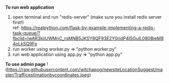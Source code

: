 <b>To run web application</b>

1) open terminal and run "redis-server" (make sure you install redis server first!)<br>
ref: https://realpython.com/flask-by-example-implementing-a-redis-task-queue/?fbclid=IwAR3kjiUWMnC_rsMNB5JKSY8QF93E2Y0ridP4ISGulL080BieM84oLkSQ9Fo
2) run worker using worker.py => "python worker.py"
3) run web application using app.py => "python app.py"

<b>To use admin page</b>
!(https://raw.githubusercontent.com/witchapog/newsiteLocationSuggest/master/Trafficestimationbycoordinates.jpeg)
